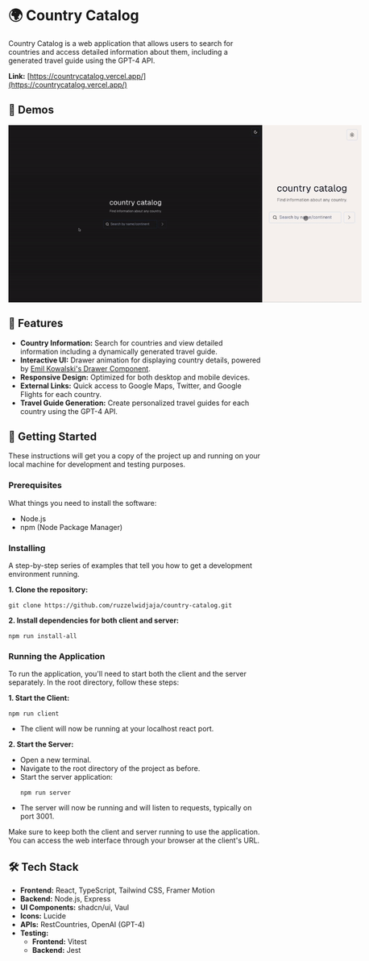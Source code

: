 # 🌍 Country Catalog

Country Catalog is a web application that allows users to search for countries and access detailed information about them, including a generated travel guide using the GPT-4 API.

**Link:**
[https://countrycatalog.vercel.app/](https://countrycatalog.vercel.app/)
## 🎥 Demos 

<div style="display: flex; justify-content: space-around;">
  <img src="./readme-demo/wide.gif" alt="Demo Wide" width="508" />
  <img src="./readme-demo/mobile.gif" alt="Demo Mobile" width="197" />
</div>

## 🌟 Features 

- **Country Information:** Search for countries and view detailed information including a dynamically generated travel guide.
- **Interactive UI:** Drawer animation for displaying country details, powered by [Emil Kowalski's Drawer Component](https://vaul.emilkowal.ski/).
- **Responsive Design:** Optimized for both desktop and mobile devices.
- **External Links:** Quick access to Google Maps, Twitter, and Google Flights for each country.
- **Travel Guide Generation:** Create personalized travel guides for each country using the GPT-4 API.

## 🚀 Getting Started

These instructions will get you a copy of the project up and running on your local machine for development and testing purposes.

### Prerequisites

What things you need to install the software:

- Node.js
- npm (Node Package Manager)

### Installing

A step-by-step series of examples that tell you how to get a development environment running.

**1. Clone the repository:**
   ```
   git clone https://github.com/ruzzelwidjaja/country-catalog.git
   ```
**2. Install dependencies for both client and server:**
   ```
   npm run install-all
   ```
### Running the Application
To run the application, you'll need to start both the client and the server separately. In the root directory, follow these steps:

**1. Start the Client:**
   ```
   npm run client
   ```
- The client will now be running at your localhost react port.
  
**2. Start the Server:**
- Open a new terminal.
- Navigate to the root directory of the project as before.
- Start the server application:
   ```
   npm run server
   ```
- The server will now be running and will listen to requests, typically on port 3001.

Make sure to keep both the client and server running to use the application. You can access the web interface through your browser at the client's URL.

## 🛠️ Tech Stack 

- **Frontend:** React, TypeScript, Tailwind CSS, Framer Motion
- **Backend:** Node.js, Express
- **UI Components:** shadcn/ui, Vaul
- **Icons:** Lucide
- **APIs:** RestCountries, OpenAI (GPT-4)
- **Testing:**
   - **Frontend:** Vitest
   - **Backend:** Jest
